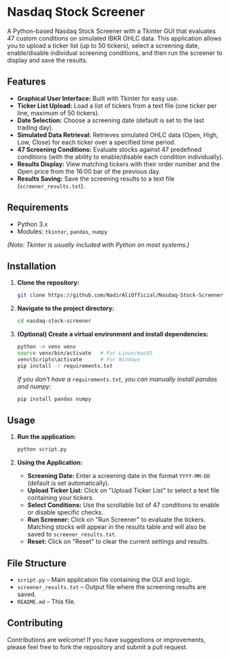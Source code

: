 # Nasdaq Stock Screener

A Python-based Nasdaq Stock Screener with a Tkinter GUI that evaluates 47 custom conditions on simulated IBKR OHLC data. This application allows you to upload a ticker list (up to 50 tickers), select a screening date, enable/disable individual screening conditions, and then run the screener to display and save the results.

## Features

- **Graphical User Interface:** Built with Tkinter for easy use.
- **Ticker List Upload:** Load a list of tickers from a text file (one ticker per line, maximum of 50 tickers).
- **Date Selection:** Choose a screening date (default is set to the last trading day).
- **Simulated Data Retrieval:** Retrieves simulated OHLC data (Open, High, Low, Close) for each ticker over a specified time period.
- **47 Screening Conditions:** Evaluate stocks against 47 predefined conditions (with the ability to enable/disable each condition individually).
- **Results Display:** View matching tickers with their order number and the Open price from the 16:00 bar of the previous day.
- **Results Saving:** Save the screening results to a text file (`screener_results.txt`).

## Requirements

- Python 3.x
- Modules: `tkinter`, `pandas`, `numpy`

*(Note: Tkinter is usually included with Python on most systems.)*

## Installation

1. **Clone the repository:**

   ```bash
   git clone https://github.com/NadirAliOfficial/Nasdaq-Stock-Screener
   ```

2. **Navigate to the project directory:**

   ```bash
   cd nasdaq-stock-screener
   ```

3. **(Optional) Create a virtual environment and install dependencies:**

   ```bash
   python -m venv venv
   source venv/bin/activate   # For Linux/macOS
   venv\Scripts\activate      # For Windows
   pip install -r requirements.txt
   ```

   *If you don't have a `requirements.txt`, you can manually install pandas and numpy:*

   ```bash
   pip install pandas numpy
   ```

## Usage

1. **Run the application:**

   ```bash
   python script.py
   ```

2. **Using the Application:**
   - **Screening Date:** Enter a screening date in the format `YYYY-MM-DD` (default is set automatically).
   - **Upload Ticker List:** Click on "Upload Ticker List" to select a text file containing your tickers.
   - **Select Conditions:** Use the scrollable list of 47 conditions to enable or disable specific checks.
   - **Run Screener:** Click on "Run Screener" to evaluate the tickers. Matching stocks will appear in the results table and will also be saved to `screener_results.txt`.
   - **Reset:** Click on "Reset" to clear the current settings and results.

## File Structure

- `script.py` – Main application file containing the GUI and logic.
- `screener_results.txt` – Output file where the screening results are saved.
- `README.md` – This file.

## Contributing

Contributions are welcome! If you have suggestions or improvements, please feel free to fork the repository and submit a pull request.



